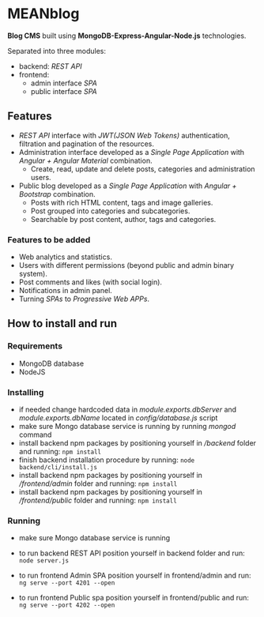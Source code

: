 

# MEANblog  
**Blog CMS** built using **MongoDB-Express-Angular-Node.js** technologies. 

Separated into three modules: 
 - backend: *REST API*
 - frontend: 
   - admin interface *SPA*
   - public interface *SPA*

  
## Features  

 - *REST API* interface with *JWT(JSON Web Tokens)* authentication, filtration and pagination of the resources.
 - Administration interface developed as a *Single Page Application* with *Angular + Angular Material* combination.
    - Create, read, update and delete posts, categories and administration users.  
 - Public blog developed as a *Single Page Application* with *Angular + Bootstrap* combination.
   - Posts with rich HTML content, tags and image galleries.
   - Post grouped into categories and subcategories.
   - Searchable by post content, author, tags and categories.
   
### Features to be added 

 - Web analytics and statistics.
 - Users with different permissions (beyond public and admin binary system).
 - Post comments and likes (with social login).
 - Notifications in admin panel.
 - Turning *SPAs* to *Progressive Web APPs*.
 
## How to install and run

### Requirements

- MongoDB database
- NodeJS

### Installing
- if needed change hardcoded data in *module.exports.dbServer* and *module.exports.dbName* located in *config/database.js* script
- make sure Mongo database service is running by running *mongod* command
- install backend npm packages by positioning yourself in */backend* folder and running:
 ``` npm install ```
- finish backend installation procedure by running:
``` node backend/cli/install.js ```
- install backend npm packages by positioning yourself in */frontend/admin* folder and running:
 ``` npm install ```
 - install backend npm packages by positioning yourself in */frontend/public* folder and running:
 ``` npm install ```
 
### Running

- make sure Mongo database service is running
- to run backend REST API position yourself in backend folder and run:
 ``` node server.js ```
 
- to run frontend Admin SPA position yourself in frontend/admin and run:
```ng serve --port 4201 --open```

- to run frontend Public spa position yourself in frontend/public and run:
 ```ng serve --port 4202 --open```

